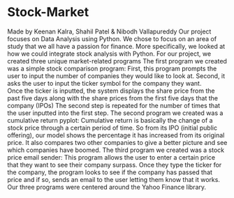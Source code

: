 # Stock-Market
Made by Keenan Kalra, Shahil Patel & Nibodh Vallapureddy
Our project focuses on Data Analysis using Python.
We chose to focus on an area of study that we all have a passion for finance.
More specifically, we looked at how we could integrate stock analysis with Python.
For our project, we created three unique market-related programs
The first program we created was a simple stock comparison program:
First, this program prompts the user to input the number of companies they would like to look at.
Second, it asks the user to input the ticker symbol for the company they want.  
Once the ticker is inputted, the system displays the share price from the past five days along with the share prices from the first five days that the company (IPOs)
The second step is repeated for the number of times that the user inputted into the first step.
The second program we created was a cumulative return pyplot:
Cumulative return is basically the change of a stock price through a certain period of time.
So from its IPO (initial public offering), our model shows the percentage it has increased from its original price.
It also compares two other companies to give a better picture and see which companies have boomed.
The third program we created was a stock price email sender:
This program allows the user to enter a certain price that they want to see their company surpass.
Once they type the ticker for the company, the program looks to see if the company has passed that price and if so, sends an email to the user letting them know that it works.
Our three programs were centered around the Yahoo Finance library.
    
